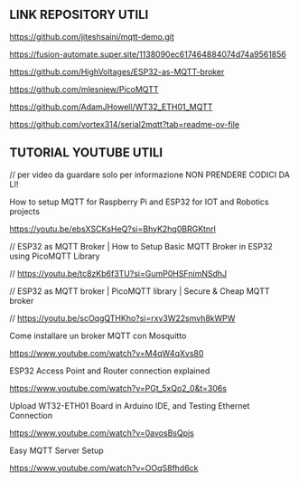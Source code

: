 
## LINK REPOSITORY UTILI

https://github.com/jiteshsaini/mqtt-demo.git

https://fusion-automate.super.site/1138090ec617464884074d74a9561856

https://github.com/HighVoltages/ESP32-as-MQTT-broker

https://github.com/mlesniew/PicoMQTT

https://github.com/AdamJHowell/WT32_ETH01_MQTT

https://github.com/vortex314/serial2mqtt?tab=readme-ov-file

## TUTORIAL YOUTUBE UTILI

// per video da guardare solo per informazione NON PRENDERE CODICI DA LI!


How to setup MQTT for Raspberry Pi and ESP32 for IOT and Robotics projects

https://youtu.be/ebsXSCKsHeQ?si=BhyK2hq0BRGKtnrl

//      ESP32 as MQTT Broker | How to Setup Basic MQTT Broker in ESP32 using PicoMQTT Library

//      https://youtu.be/tc8zKb6f3TU?si=GumP0HSFnimNSdhJ


//      ESP32 as MQTT broker | PicoMQTT library | Secure & Cheap MQTT broker

//      https://youtu.be/scOqgQTHKho?si=rxv3W22smvh8kWPW

Come installare un broker MQTT con Mosquitto

https://www.youtube.com/watch?v=M4qW4qXvs80

ESP32 Access Point and Router connection explained

https://www.youtube.com/watch?v=PGt_5xQo2_0&t=306s

Upload WT32-ETH01 Board in Arduino IDE, and Testing Ethernet Connection

https://www.youtube.com/watch?v=0avosBsQpis

Easy MQTT Server Setup

https://www.youtube.com/watch?v=OOqS8fhd6ck
